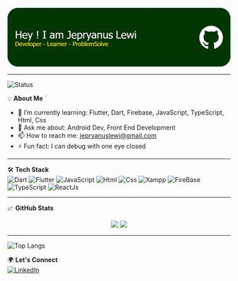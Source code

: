 ![JepryanusLewi](mygithub.png)

---
![Status](https://img.shields.io/badge/Status-Active-brightgreen?style=for-the-badge&logo=github)

💡 **About Me**  `  
- 🌱 I’m currently learning: Flutter, Dart, Firebase, JavaScript, TypeScript, Html, Css
- 💬 Ask me about: Android Dev, Front End Development  
- 📫 How to reach me: jepryanuslewi@gmail.com  
- ⚡ Fun fact: I can debug with one eye closed

---

🛠️ **Tech Stack**  
![Dart](https://img.shields.io/badge/-Dart-0175C2?style=flat&logo=dart&logoColor=white)
![Flutter](https://img.shields.io/badge/-Flutter-02569B?style=flat&logo=flutter)
![JavaScript](https://img.shields.io/badge/-JS-3776AB?style=flat&logo=javascript)
![Html](https://img.shields.io/badge/-HTML-0076A8?style=flat&logo=html)
![Css](https://img.shields.io/badge/-CSS-0076A8?style=flat&logo=css)
![Xampp](https://img.shields.io/badge/-Xampp-0076A8?style=flat&logo=xampp)
![FireBase](https://img.shields.io/badge/-Firebase-0076A8?style=flat&logo=firebase)
![TypeScript](https://img.shields.io/badge/-TypeScript-0076A8?style=flat&logo=TypeScript)
![ReactJs](https://img.shields.io/badge/-ReactJs-0076A8?style=flat&logo=React)

---

📈 **GitHub Stats**  
<p align="center">
  <img width="48%" src="https://github-readme-stats.vercel.app/api?username=jepryanuslewi&show_icons=true&theme=radical" />
  <img width="48%" src="https://github-readme-streak-stats.herokuapp.com/?user=jepryanuslewi&theme=radical" />
</p>


---
  ![Top Langs](https://github-readme-stats.vercel.app/api/top-langs/?username=jepryanuslewi&layout=compact&theme=radical)


🌍 **Let's Connect**  
[![LinkedIn](https://img.shields.io/badge/-LinkedIn-0077B5?style=flat&logo=linkedin)](https://www.linkedin.com/in/jepryanus-lewi-3a1285372?utm_source=share&utm_campaign=share_via&utm_content=profile&utm_medium=android_app)
<!-- [![Instagram](https://img.shields.io/badge/-Instagram-E4405F?style=flat&logo=instagram&logoColor=white)](https://instagram.com/jepryanuslewi)
[![Website](https://img.shields.io/badge/-Portfolio-000000?style=flat&logo=web)](https://jecu.dev) -->
